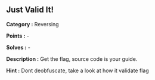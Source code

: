 ## Just Valid It!

**Category :** Reversing

**Points :** -

**Solves :** -

**Description :**
Get the flag, source code is your guide.

**Hint :**
Dont deobfuscate, take a look at how it validate flag
